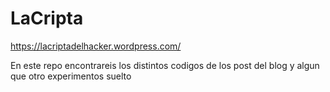 # LaCripta
https://lacriptadelhacker.wordpress.com/

En este repo encontrareis los distintos codigos de los post del blog y algun que otro experimentos suelto 
